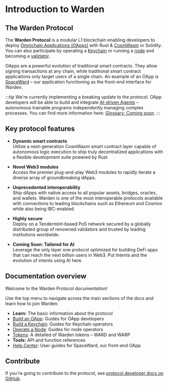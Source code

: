 ﻿---
sidebar_position: 1
id: home-doc
slug: /
---

# Introduction to Warden

## The Warden Protocol

The **Warden Protocol** is a modular L1 blockchain enabling developers to deploy [Omnichain Applications (OApps)](/learn/glossary#omnichain-application) with Rust & [CosmWasm](https://cosmwasm.com) or Solidity. You can also participate by operating a [Keychain](/learn/glossary#keychain) or running a [node](/learn/glossary#warden-protocol-node) and becoming a [validator](/learn/glossary#validator).

OApps are a powerful evolution of traditional smart contracts. They allow signing transactions at any chain, while traditional smart contract applications only target users of a single chain. An example of an OApp is [SpaceWard](/learn/glossary#spaceward) – our application functioning as the front-end interface for Warden.

:::tip
We're currently implementing a breaking update to the protocol. OApp developers will be able to build and integrate [AI-driven Agents](/learn/glossary#agent) – autonomous trainable programs independently managing complex processes. You can find more information here: [Glossary: Coming soon](/learn/glossary#coming-soon).
:::

## Key protocol features

- **Dynamic smart contracts**  
Utilize a next-generation CosmWasm smart contract layer capable of autonomous logic execution to ship truly decentralized applications with a flexible development suite powered by Rust.

- **Novel Web3 modules**  
Access the premier plug-and-play Web3 modules to rapidly iterate a diverse array of groundbreaking dApps.

- **Unprecedented interoperability**  
Ship dApps with native access to all popular assets, bridges, oracles, and wallets. Warden is one of the most interoperable protocols available with connections to leading blockchains such as Ethereum and Cosmos while also being IBC-enabled.

- **Highly secure**  
Deploy on a Tendermint-based PoS network secured by a globally distributed group of renowned validators and trusted by leading institutions worldwide.

- **Coming Soon: Tailored for AI**  
Leverage the only layer one protocol optimized for building DeFi apps that can reach the next billion users in Web3. Put Intents and the evolution of intents using AI here. 

<!---
## Why joining Warden?

The main advantage of Warden is [modular architecture](#modular-architecture). The protocol distinguishes between the application- and protocol-level security, taking the best from monolithic and isolated security systems and reducing the risks of both.

## Key protocol features

Key features of the Warden Protocol include the following:

- **Modular Security**  
Thanks to Warden's modular architecture, the same Omnichain Application can combine application- and protocol-level security models. This approach allows Warden to take the best from monolithic and isolated security systems and reduce the risks of both. To learn more, see [Modular architecture](#modular-architecture). 

- **Chain Abstraction**  
Instead of managing multiple wallets or accounts for different blockchains, you can aggregate them in one [Space](/learn/glossary#space) within the Warden Protocol. Omnichain Applications allow signing transactions and messages at any destination chain.

- **Omnichain Interoperability**  
It refers to the possibility of communication between different blockchain networks. While most interoperability providers focus on particular ecosystems, Warden's goal is connecting different ecosystems. Omnichain Applications not only provide cross-chain swapping and [bridging](/learn/glossary#bridging) but also are able to exchange information with each other. This allows overcoming the fragmentation of the blockchain landscape.

## Modular architecture

The Warden Protocol's architecture is based on several independent [modules](https://warden-docs-git-docs-test-qrdo-foundation.vercel.app/learn/warden-protocol-modules/introduction). This allows finding a middle ground between two main approaches to security in Web3 applications:

- **Monolithic systems** impose equal security on their applications. A vulnerability on a monolithic protocol may affect several applications, leaving developers and users with no means of protection.

- **Isolated security** allows developers to define security configurations separately for each application. Users have to validate the risk of each application, relying on developers as trusted third parties.

Warden offers a third approach:

- **Modular Security** is based on distinguishing between the application- and protocol-level security. Developers can deploy the same OApp with different security models, combining monolithic protocol security with isolated application security:

    - **Application-level security:** OApp users can set and manage their own application security settings with the help of [Approval Rules](/learn/glossary#approval-rule) and [Keychains](/learn/glossary#keychain). Warden's [Modular Key Management](/learn/glossary#keychain) enables users to choose third parties they can trust.

    - **Protocol-level security:** Each OApp is collectively secured by all the tokens [staked](/learn/glossary#staking) on the protocol. All OApps share the same protocol security, which isn't fragmented when the number of applications scales up. In addition, developers are able to implement new security technologies.

This diagram demonstrates the difference between the monolithic and modular architectures:

![The Warden Protocol security stack](https://i.ibb.co/ZYKzx64/Untitled.png)
--->

## Documentation overview

Welcome to the Warden Protocol documentation!

Use the top menu to navigate across the main sections of the docs and learn how to join Warden:

- **Learn:** The basic information about the protocol
- [Build an OApp](/build-an-oapp/introduction): Guides for OApp developers
- [Build a Keychain](/build-a-keychain/introduction): Guides for Keychain operators
- [Operate a Node](/operate-a-node/introduction): Guides for node operators
- [Tokens](/tokens/introduction): A detailed of Warden tokens – WARD and WARP
- **Tools:** API and function references
- [Help Center](https://help.wardenprotocol.org): User guides for SpaceWard, our front-end OApp

## Contribute

If you're going to contribute to the protocol, see [protocol developer docs on GitHub](https://github.com/warden-protocol/wardenprotocol/tree/main/protocol-developer-docs).